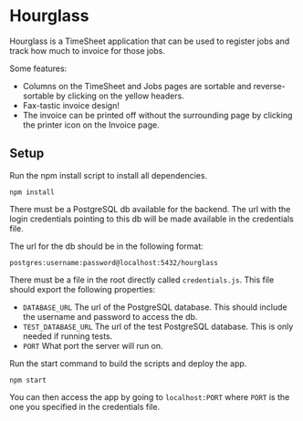 # Hourglass

Hourglass is a TimeSheet application that can be used to register jobs and track how much to invoice for those jobs.

Some features:
* Columns on the TimeSheet and Jobs pages are sortable and reverse-sortable by clicking on the yellow headers.
* Fax-tastic invoice design!
* The invoice can be printed off without the surrounding page by clicking the printer icon on the Invoice page.

## Setup

Run the npm install script to install all dependencies.

`npm install`

There must be a PostgreSQL db available for the backend. The url with the login credentials pointing to this db will be made available in the credentials file.

The url for the db should be in the following format:

`postgres:username:password@localhost:5432/hourglass`

There must be a file in the root directly called `credentials.js`. This file should export the following properties:
* `DATABASE_URL` The url of the PostgreSQL database. This should include the username and password to access the db.
* `TEST_DATABASE_URL` The url of the test PostgreSQL database. This is only needed if running tests.
* `PORT` What port the server will run on.

Run the start command to build the scripts and deploy the app.

`npm start`

You can then access the app by going to `localhost:PORT` where `PORT` is the one you specified in the credentials file.
